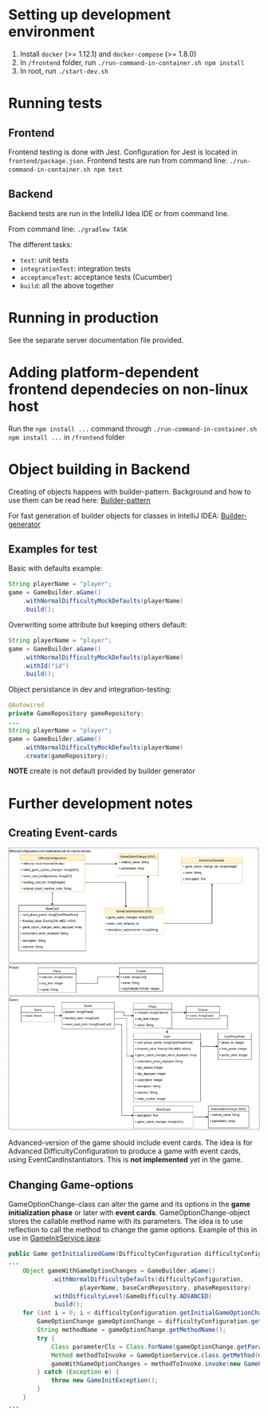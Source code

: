 # Setting up development environment

1. Install `docker` (>= 1.12.1) and `docker-compose` (>= 1.8.0)
2. In `/frontend` folder, run `./run-command-in-container.sh npm install`
3. In root, run `./start-dev.sh`

# Running tests

## Frontend
Frontend testing is done with Jest. Configuration for Jest is located in `frontend/package.json`. Frontend tests are run from command line:
`./run-command-in-container.sh npm test`

## Backend
Backend tests are run in the IntelliJ Idea IDE or from command line.

From command line: `./gradlew TASK`

The different tasks:

- `test`: unit tests
- `integrationTest`: integration tests
- `acceptanceTest`: acceptance tests (Cucumber)
- `build`: all the above together

# Running in production
See the separate server documentation file provided.

# Adding platform-dependent frontend dependecies on non-linux host
Run the `npm install ...` command through `./run-command-in-container.sh npm install ...` in `/frontend` folder

# Object building in Backend

Creating of objects happens with builder-pattern.
Background and how to use them can be read here: [Builder-pattern](http://www.javaworld.com/article/2074938/core-java/too-many-parameters-in-java-methods-part-3-builder-pattern.html)

For fast generation of builder objects for classes in IntelliJ IDEA: [Builder-generator](https://plugins.jetbrains.com/idea/plugin/6585-builder-generator)

## Examples for test

Basic with defaults example:
```java
String playerName = "player";
game = GameBuilder.aGame()
    .withNormalDifficultyMockDefaults(playerName)
    .build();
```

Overwriting some attribute but keeping others default:
```java
String playerName = "player";
game = GameBuilder.aGame()
    .withNormalDifficultyMockDefaults(playerName)
    .withId("id")
    .build();
```

Object persistance in dev and integration-testing:
```java
@Autowired
private GameRepository gameRepository;
...
String playerName = "player";
game = GameBuilder.aGame()
    .withNormalDifficultyMockDefaults(playerName)
    .create(gameRepository);
```

**NOTE** create is not default provided by builder generator

# Further development notes
## Creating Event-cards
![alt text](db_structure.png?raw=true "MongoDB structure")

Advanced-version of the game should include event cards. The idea is for Advanced DifficultyConfiguration to produce a game with event cards, using EventCardInstantiators. This is **not implemented** yet in the game.
## Changing Game-options
GameOptionChange-class can alter the game and its options in the **game initialization phase** or later with **event cards**. GameOptionChange-object stores the callable method name with its parameters. The idea is to use reflection to call the method to change the game options. Example of this in use in [GameInitService.java](backend/src/main/java/fi/aalto/ekanban/services/GameInitService.java):

```java
public Game getInitializedGame(DifficultyConfiguration difficultyConfiguration, String playerName) {
...
    Object gameWithGameOptionChanges = GameBuilder.aGame()
            .withNormalDifficultyDefaults(difficultyConfiguration,
                    playerName, baseCardRepository, phaseRepository)
            .withDifficultyLevel(GameDifficulty.ADVANCED)
            .build();
    for (int i = 0; i < difficultyConfiguration.getInitialGameOptionChanges().size(); i++) {
        GameOptionChange gameOptionChange = difficultyConfiguration.getInitialGameOptionChanges().get(i);
        String methodName = gameOptionChange.getMethodName();
        try {
            Class parameterCls = Class.forName(gameOptionChange.getParameters());
            Method methodToInvoke = GameOptionService.class.getMethod(methodName, parameterCls);
            gameWithGameOptionChanges = methodToInvoke.invoke(new GameOptionService(), gameWithGameOptionChanges);
        } catch (Exception e) {
            throw new GameInitException();
        }
    }
...

```

